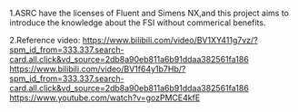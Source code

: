 1.ASRC have the licenses of Fluent and Simens NX,and this project aims to introduce the knowledge about the FSI without commerical benefits.

2.Reference video:
https://www.bilibili.com/video/BV1XY411g7vz/?spm_id_from=333.337.search-card.all.click&vd_source=2db8a90eb811a6b91ddaa382561fa186
https://www.bilibili.com/video/BV1f64y1b7Hb/?spm_id_from=333.337.search-card.all.click&vd_source=2db8a90eb811a6b91ddaa382561fa186
https://www.youtube.com/watch?v=gozPMCE4kfE
